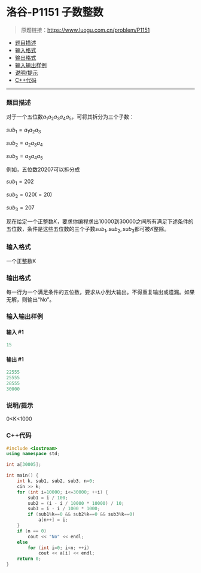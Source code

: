 # 洛谷-P1151 子数整数

> 原题链接：https://www.luogu.com.cn/problem/P1151

- [题目描述](#题目描述)
- [输入格式](#输入格式)
- [输出格式](#输出格式)
- [输入输出样例](#输入输出样例)
- [说明/提示](#说明/提示)
- [C++代码](#C++代码)

---

### <a name="题目描述">题目描述</a>

对于一个五位数$a_1a_2a_3a_4a_5$，可将其拆分为三个子数：

$sub_1=a_1a_2a_3$

$sub_2=a_2a_3a_4$

$sub_3=a_3a_4a_5$

例如，五位数$20207$可以拆分成

$sub_1=202$

$sub_2=020(=20)$

$sub_3=207$

现在给定一个正整数$K$，要求你编程求出$10000$到$30000$之间所有满足下述条件的五位数，条件是这些五位数的三个子数$sub_1,sub_2,sub_3$都可被$K$整除。

### <a name="输入格式">输入格式</a>

一个正整数K

### <a name="输出格式">输出格式</a>

每一行为一个满足条件的五位数，要求从小到大输出。不得重复输出或遗漏。如果无解，则输出“No”。

### <a name="输入输出样例">输入输出样例</a>

#### 输入 #1

```c++
15
```

#### 输出 #1

```c++
22555
25555
28555
30000
```

### <a name="说明/提示">说明/提示</a>

0<K<1000

### <a name="C++代码">C++代码</a>

```c++
#include <iostream>
using namespace std;

int a[30005];

int main() {
    int k, sub1, sub2, sub3, n=0;
    cin >> k;
    for (int i=10000; i<=30000; ++i) {
        sub1 = i / 100;
        sub2 = (i - i / 10000 * 10000) / 10;
        sub3 = i - i / 1000 * 1000;
        if (sub1%k==0 && sub2%k==0 && sub3%k==0)
            a[n++] = i;
    }
    if (n == 0)
        cout << "No" << endl;
    else
        for (int i=0; i<n; ++i)
            cout << a[i] << endl;
    return 0;
}
```